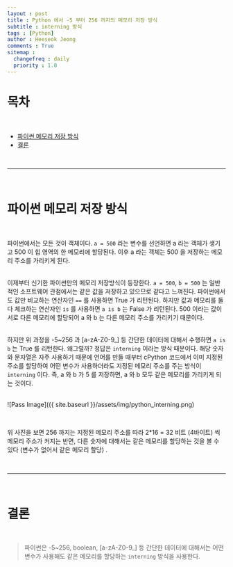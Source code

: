 ```yaml
---
layout : post
title : Python 에서 -5 부터 256 까지의 메모리 저장 방식 
subtitle : interning 방식
tags : [Python]
author : Heeseok Jeong
comments : True
sitemap :
  changefreq : daily
  priority : 1.0
---
```


# 목차
<br>

- [파이썬 메모리 저장 방식](#파이썬-메모리-저장-방식)
- [결론](#결론)

<br>
<hr>
<br>

# 파이썬 메모리 저장 방식  
<br>

파이썬에서는 모든 것이 객체이다. `a = 500` 라는 변수를 선언하면 a 라는 객체가 생기고 500 이 힙 영역의 한 메모리에 할당된다. 이후 a 라는 객체는 500 을 저장하는 메모리 주소를 가리키게 된다.  
<br>
  
이제부터 신기한 파이썬만의 메모리 저장방식이 등장한다. `a = 500`, `b = 500` 는 일반적인 소프트웨어 관점에서는 같은 값을 저장하고 있으므로 같다고 느껴진다. 파이썬에서도 값만 비교하는 연산자인 `==` 를 사용하면 True 가 리턴된다. 하지만 값과 메모리를 둘 다 체크하는 연산자인 `is` 를 사용하면 `a is b` 는 False 가 리턴된다. 500 이라는 값이 서로 다른 메모리에 할당되어 a 와 b 는 다른 메모리 주소를 가리키기 때문이다.  
<br>
  
하지만 위 과정을 -5~256 과 [a-zA-Z0-9_] 등 간단한 데이터에 대해서 수행하면 `a is b` 는 True 를 리턴한다. 왜그럴까? 정답은 `interning` 이라는 방식 때문이다. 해당 숫자와 문자열은 자주 사용하기 때문에 언어를 만들 때부터 cPython 코드에서 이미 지정된 주소를 할당하여 어떤 변수가 사용하더라도 지정된 메모리 주소를 주는 방식이 `interning` 이다. 즉, a 와 b 가 5 를 저장하면, a 와 b 모두 같은 메모리를 가리키게 되는 것이다. 
<br>
<br>

![Pass Image]({{ site.baseurl }}/assets/img/python_interning.png)

<br>

위 사진을 보면 256 까지는 지정된 메모리 주소를 따라 2*16 = 32 비트 (4바이트) 씩 메모리 주소가 커지는 반면, 다른 숫자에 대해서는 같은 메모리를 할당하는 것을 볼 수 있다 (변수가 없어서 같은 메모리 할당) .

<br>
<hr>
<br>

# 결론  
<br>

> 파이썬은 -5~256, boolean, [a-zA-Z0-9_] 등 간단한 데이터에 대해서는 어떤 변수가 사용해도 같은 메모리를 할당하는 `interning` 방식을 사용한다.

<br>
